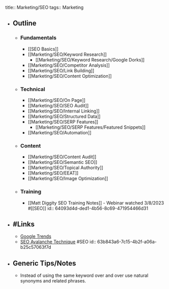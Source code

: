 title:: Marketing/SEO
tags:: Marketing

- ## Outline
	- ### Fundamentals
		- [[SEO Basics]]
		- [[Marketing/SEO/Keyword Research]]
			- [[Marketing/SEO/Keyword Research/Google Dorks]]
		- [[Marketing/SEO/Competitor Analysis]]
		- [[Marketing/SEO/Link Building]]
		- [[Marketing/SEO/Content Optimization]]
	- ### Technical
		- [[Marketing/SEO/On Page]]
		- [[Marketing/SEO/SEO Audit]]
		- [[Marketing/SEO/Internal Linking]]
		- [[Marketing/SEO/Structured Data]]
		- [[Marketing/SEO/SERP Features]]
			- [[Marketing/SEO/SERP Features/Featured Snippets]]
		- [[Marketing/SEO/Automation]]
	- ### Content
		- [[Marketing/SEO/Content Audit]]
		- [[Marketing/SEO/Semantic SEO]]
		- [[Marketing/SEO/Topical Authority]]
		- [[Marketing/SEO/EEAT]]
		- [[Marketing/SEO/Image Optimization]]
	- ### Training
		- [[Matt Diggity SEO Training Notes]] - Webinar watched 3/8/2023 #[[SEO]]
		  id:: 64093d4d-ded1-4b56-8c69-471954466d31
- ## #Links
	- [Google Trends](https://trends.google.com/)
	- [SEO Avalanche Technique](https://www.buildersociety.com/threads/seo-avalanche-technique-ranking-with-no-resources.5114/) #SEO
	  id:: 63b843a6-7c15-4b2f-a06a-b25c57063f7d
- ## Generic Tips/Notes
	- Instead of using the same keyword over and over use natural synonyms and related phrases.